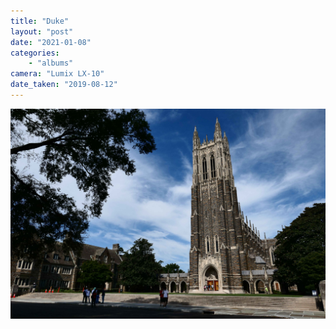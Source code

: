 ```yaml
---
title: "Duke"
layout: "post" 
date: "2021-01-08"
categories: 
    - "albums"
camera: "Lumix LX-10"
date_taken: "2019-08-12"
---
```


![duke](/images/duke.JPG)